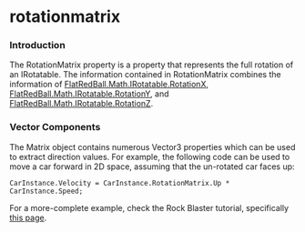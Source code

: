 # rotationmatrix

### Introduction

The RotationMatrix property is a property that represents the full rotation of an IRotatable. The information contained in RotationMatrix combines the information of [FlatRedBall.Math.IRotatable.RotationX](../../../../frb/docs/index.php), [FlatRedBall.Math.IRotatable.RotationY](../../../../frb/docs/index.php), and [FlatRedBall.Math.IRotatable.RotationZ](../../../../frb/docs/index.php).

### Vector Components

The Matrix object contains numerous Vector3 properties which can be used to extract direction values. For example, the following code can be used to move a car forward in 2D space, assuming that the un-rotated car faces up:

```
CarInstance.Velocity = CarInstance.RotationMatrix.Up * CarInstance.Speed;
```

For a more-complete example, check the Rock Blaster tutorial, specifically [this page](../../../../documentation/tutorials/rock-blaster/tutorials-main-ship-behavior.md).

